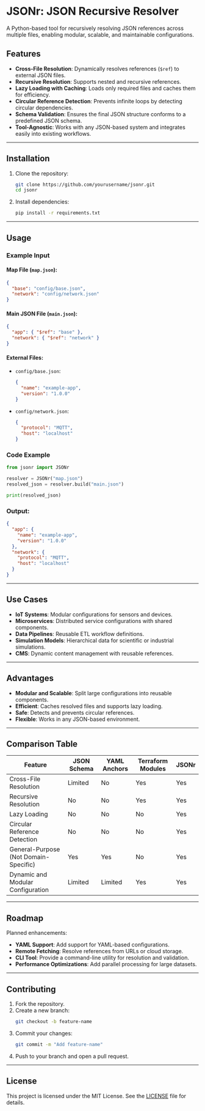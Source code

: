 # JSONr: JSON Recursive Resolver

A Python-based tool for recursively resolving JSON references across multiple files, enabling modular, scalable, and maintainable configurations.

## Features

- **Cross-File Resolution**: Dynamically resolves references (`$ref`) to external JSON files.
- **Recursive Resolution**: Supports nested and recursive references.
- **Lazy Loading with Caching**: Loads only required files and caches them for efficiency.
- **Circular Reference Detection**: Prevents infinite loops by detecting circular dependencies.
- **Schema Validation**: Ensures the final JSON structure conforms to a predefined JSON schema.
- **Tool-Agnostic**: Works with any JSON-based system and integrates easily into existing workflows.

---

## Installation

1. Clone the repository:
   ```bash
   git clone https://github.com/yourusername/jsonr.git
   cd jsonr
   ```

2. Install dependencies:
   ```bash
   pip install -r requirements.txt
   ```

---

## Usage

### Example Input

#### Map File (`map.json`):
```json
{
  "base": "config/base.json",
  "network": "config/network.json"
}
```

#### Main JSON File (`main.json`):
```json
{
  "app": { "$ref": "base" },
  "network": { "$ref": "network" }
}
```

#### External Files:
- `config/base.json`:
  ```json
  {
    "name": "example-app",
    "version": "1.0.0"
  }
  ```

- `config/network.json`:
  ```json
  {
    "protocol": "MQTT",
    "host": "localhost"
  }
  ```

### Code Example
```python
from jsonr import JSONr

resolver = JSONr("map.json")
resolved_json = resolver.build("main.json")

print(resolved_json)
```

### Output:
```json
{
  "app": {
    "name": "example-app",
    "version": "1.0.0"
  },
  "network": {
    "protocol": "MQTT",
    "host": "localhost"
  }
}
```

---

## Use Cases

- **IoT Systems**: Modular configurations for sensors and devices.
- **Microservices**: Distributed service configurations with shared components.
- **Data Pipelines**: Reusable ETL workflow definitions.
- **Simulation Models**: Hierarchical data for scientific or industrial simulations.
- **CMS**: Dynamic content management with reusable references.

---

## Advantages

- **Modular and Scalable**: Split large configurations into reusable components.
- **Efficient**: Caches resolved files and supports lazy loading.
- **Safe**: Detects and prevents circular references.
- **Flexible**: Works in any JSON-based environment.

---

## Comparison Table

| Feature                          | JSON Schema  | YAML Anchors | Terraform Modules | JSONr                  |
|----------------------------------|--------------|--------------|-------------------|------------------------|
| Cross-File Resolution            | Limited      | No           | Yes               | Yes                    |
| Recursive Resolution             | No           | No           | Yes               | Yes                    |
| Lazy Loading                     | No           | No           | No                | Yes                    |
| Circular Reference Detection     | No           | No           | No                | Yes                    |
| General-Purpose (Not Domain-Specific) | Yes         | Yes          | No                | Yes                    |
| Dynamic and Modular Configuration | Limited      | Limited      | Yes               | Yes                    |

---

## Roadmap

Planned enhancements:
- **YAML Support**: Add support for YAML-based configurations.
- **Remote Fetching**: Resolve references from URLs or cloud storage.
- **CLI Tool**: Provide a command-line utility for resolution and validation.
- **Performance Optimizations**: Add parallel processing for large datasets.

---

## Contributing

1. Fork the repository.
2. Create a new branch:
   ```bash
   git checkout -b feature-name
   ```
3. Commit your changes:
   ```bash
   git commit -m "Add feature-name"
   ```
4. Push to your branch and open a pull request.

---

## License

This project is licensed under the MIT License. See the [LICENSE](LICENSE) file for details.
